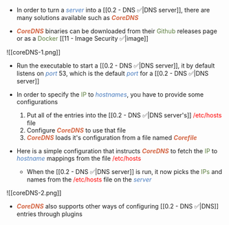 - In order to turn a <i><span style="color:#477bbe">server</span></i> into a [[0.2 - DNS ✅|DNS server]], there are many solutions available such as <b><i><span style="color:#d46644">CoreDNS</span></i></b>

- <b><i><span style="color:#d46644">CoreDNS</span></i></b> binaries can be downloaded from their <span style="color:#5c7e3e">Github</span> releases page or as a <span style="color:#5c7e3e">Docker</span> [[11 - Image Security ✅|image]]

![[coreDNS-1.png]]

- Run the executable to start a [[0.2 - DNS ✅|DNS server]], it by default listens on <i><span style="color:#477bbe">port</span></i> 53, which is the default <i><span style="color:#477bbe">port</span></i> for a [[0.2 - DNS ✅|DNS server]]

- In order to specify the <span style="color:#5c7e3e">IP</span> to <i><span style="color:#477bbe">hostnames</span></i>, you have to provide some configurations
	1. Put all of the entries into the [[0.2 - DNS ✅|DNS server's]] <span style="color:red">/etc/hosts</span> file
	2. Configure <b><i><span style="color:#d46644">CoreDNS</span></i></b> to use that file
	3. <b><i><span style="color:#d46644">CoreDNS</span></i></b> loads it's configuration from a file named <b><i><span style="color:#d46644">Corefile</span></i></b>

- Here is a simple configuration that instructs <b><i><span style="color:#d46644">CoreDNS</span></i></b> to fetch the <span style="color:#5c7e3e">IP</span> to <i><span style="color:#477bbe">hostname</span></i> mappings from the file <span style="color:red">/etc/hosts</span>
	- When the [[0.2 - DNS ✅|DNS server]] is run, it now picks the <span style="color:#5c7e3e">IPs</span> and names from the <span style="color:red">/etc/hosts</span> file on the <i><span style="color:#477bbe">server</span></i>

![[coreDNS-2.png]]

- <b><i><span style="color:#d46644">CoreDNS</span></i></b> also supports other ways of configuring [[0.2 - DNS ✅|DNS]] entries through plugins